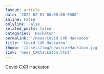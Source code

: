 ```yaml
---
layout: article
date: '2022-02-01 00:00:00-0000'
inline: False
onlylink: False
related_posts: false
categories: 'Hackaton'
permalink: '/news/Covid CXR Hackaton'
title: 'Covid CXR Hackaton'
thumb: '/assets/img/news/cxrHackaton.jpg'
link: 'news_CXRhackaton.html'
---
```

Covid CXR Hackaton

